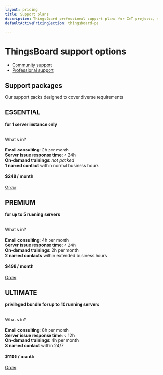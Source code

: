 ```yaml
---
layout: pricing
title: Support plans
description: ThingsBoard professional support plans for IoT projects, cloud infrastructure support
defaultActivePricingSection: thingsboard-pe

---
```


<div class="container">
    <div class="pricing-header">
       <div class="pricing-hero">
        <div class="pricing-hero-content">
            <h1>ThingsBoard support options</h1>
        </div>
       </div>
       <nav id="inner-navigation" class="inner-navigation">
         <ul id="menu-pricing-navigation-1" class="menu">
            <li id="menu-item-thingsboard-ce" class="menu-item tb-logo">
                <a id="Serv_Support_CS" class="gtm_button" href="javascript:void(0);" onClick="activatePricingSection('thingsboard-ce')
">Community support</a>
            </li>
            <li id="menu-item-thingsboard-pe" class="menu-item tb-logo active">
                <a id="Serv_Support_PS" class="gtm_button" href="javascript:void(0);" onClick="activatePricingSection('thingsboard-pe')
">Professional support</a>
            </li>
         </ul>
       </nav> 
    </div>
    <div class="pricing-header-divider">
    </div>
</div>

<div id="thingsboard-ce" class="pricing-content" style="display: none;">
    <div class="pricing-div">
        <div class="container">
            <div class="pricing-section pricing-community active" id="community">
               <div class="row justify-content-center">
                    <div class="col-md-8 col-lg-6 col-xl-4 mb-4">
                        <div class="pricing-square">
                            <h2>Community support</h2>
                            <div class="pricing-square-description">
                                <p> <strong>Community</strong> <strong>support</strong> is free-of-charge option. It is a volonteering initiative, provided by our team. Please, be aware that support is one of ThingsBoard Inc. business fields. Although our engineers (as many of our customers know) successfully handle user's requests in their free time. Community support doesn't mean any obligation for ThingsBoard Inc. We encourage you to:<br>
                               <a href="/thingsboard-learning/docs/">read documentation</a>;<br>
                               subscribe to our <a href="https://www.youtube.com/c/thingsboard" target ="blank">YouTube channel</a>.<br>
                               and time fater time took an eye on <a href="https://www.youtube.com/watch?v=M0CaascgDmg&list=PLYEKB_XwLCZJ6T8RPLTjRwMw0eoabpEKO" target="blank">the free Education course</a> updates.
                                </p>
                                <p>So, most demanded tutorials, samples and guides are available 24/7
                                </p>
                                <p>Customer may also rely on answers from ThingsBoard <a href="https://github.com/thingsboard/thingsboard/issues" target="blank">community on GitHub</a> (issues page), send their queries to <a href="https://groups.google.com/forum/#!forum/thingsboard" target="blank">Q&A forum</a> and start <a href="https://stackoverflow.com/questions/tagged/thingsboard" target="blank">Stack Overflow</a> themes.
                                </p>  
                                <div class="row justify-content-center">
                                    <a id="Serv_Support_CS_HelpMe" class="btn-blue btn-pricing gtm_button" href="/thingsboard-learning/docs/contact-us/">
                                        Help me!
                                    </a>
                                </div>
                            </div>
                        </div>
                    </div>
               </div>
            </div>
        </div>
    </div>     
</div>


<div id="thingsboard-pe" class="pricing-content">
    <div class="container">
        <div class="pricing-content-header row">
            <div class="pricing-content-description pricing-cloud active col-lg-6">
                <h2>Support packages</h2>
                <div class="pricing-content-details">
                    Our support packs designed to cover diverse requirements
                </div>
            </div>
        </div>
        <div class="pricing-div">
            <div class="pricing-section pricing-pay-as-you-go active" id="payAsYouGo">
               <div class="row justify-content-center">
                    <div class="col-md-6 col-lg-4 col-xl mb-4">
                        <div class="pricing-square">
                            <h2>ESSENTIAL</h2>
                            <div class="pricing-square-description" style="min-height: 50px;">
                                <p> <b>for 1 server instance only</b></p>
                            </div>
                            <div>
                                What's in?
                            </div>
                            <br>
                            <div class="pricing-square-item">
                                <strong>Email</strong> <strong>consulting</strong>: 2h per month
                            </div>
                            <div class="pricing-square-item">
                                <b>Server issue response time</b>: < 24h
                            </div>
                            <div class="pricing-square-item">
                                <b>On-demand trainings</b>: <i>not packed</i>
                            </div>
                            <div class="pricing-square-item">
                                <b>1 named contact</b> within normal business hours
                            </div>
                            <h4 class="pricing-square-price mt-4 mb-4">
                                $248
                                <span>/ month</span>
                            </h4>
                            <div class="row justify-content-center">
                                <a id="Serv_Support_PS_Essential" class="btn-blue btn-pricing gtm_button" href="/thingsboard-learning/docs/contact-us/">
                                    Order
                                </a>
                            </div>
                        </div>
                    </div>
                    <div class="col-md-6 col-lg-4 col-xl mb-4">
                        <div class="pricing-square">
                            <h2>PREMIUM</h2>
                            <div class="pricing-square-description" style="min-height: 50px;">
                                <p> <b>for up to 5 running servers</b></p>
                            </div>
                            <div>
                                What's in?
                            </div>
                            <br>
                            <div class="pricing-square-item">
                                <strong>Email</strong> <strong>consulting</strong>: 4h per month
                            </div>
                            <div class="pricing-square-item">
                                <b>Server issue response time</b>: < 24h
                            </div>
                            <div class="pricing-square-item">
                                <b>On-demand trainings</b>: 2h per month
                            </div>
                            <div class="pricing-square-item">
                                <b>2 named contacts</b> within extended business hours
                            </div>
                            <h4 class="pricing-square-price mt-4 mb-4">
                                $498
                                <span>/ month</span>
                            </h4>
                            <div class="row justify-content-center">
                                <a id="Serv_Support_PS_Premium" class="btn-blue btn-pricing gtm_button" href="/thingsboard-learning/docs/contact-us/">
                                    Order
                                </a>
                            </div>
                        </div>
                    </div>
                    <div class="col-md-6 col-lg-4 col-xl mb-4">
                        <div class="pricing-square">
                            <h2>ULTIMATE</h2>
                            <div class="pricing-square-description" style="min-height: 50px;">
                                <p><b>privileged bundle for up to 10 running servers</b></p>
                            </div>
                            <div>
                                What's in?
                            </div>
                            <br>
                            <div class="pricing-square-item">
                                <strong>Email</strong> <strong>consulting</strong>: 8h per month
                            </div>
                            <div class="pricing-square-item">
                                <b>Server issue response time</b>: < 12h
                            </div>
                            <div class="pricing-square-item">
                                <b>On-demand trainings</b>: 4h per month
                            </div>
                            <div class="pricing-square-item">
                                <b>3 named contact</b> within 24/7
                            </div>
                            <h4 class="pricing-square-price mt-4 mb-4">
                                $1198
                                <span>/ month</span>
                            </h4>
                            <div class="row justify-content-center">
                                <a id="Serv_Support_PS_Ultimate" class="btn-blue btn-pricing gtm_button" href="/thingsboard-learning/docs/contact-us/">
                                    Order
                                </a>
                            </div>
                        </div>
                    </div>
               </div>
            </div>
        </div>
    </div>
</div>




